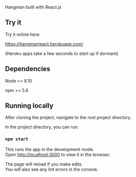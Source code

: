 Hangman built with React.js

## Try it

Try it online here:

https://hangmanreact.herokuapp.com/

(Heroku apps take a few seconds to start up if dormant)

## Dependencies

Node >= 8.10

npm >= 5.6 

## Running locally

After cloning the project, navigate to the root project directory.

In the project directory, you can run:

### `npm start`

This runs the app in the development mode.<br />
Open [http://localhost:3000](http://localhost:3000) to view it in the browser.

The page will reload if you make edits.<br />
You will also see any lint errors in the console.
